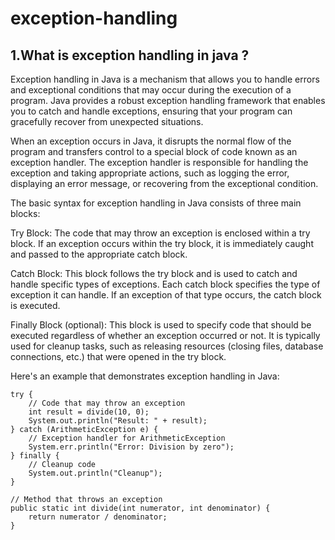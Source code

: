 # exception-handling

## 1.What is exception handling in java ?

Exception handling in Java is a mechanism that allows you to handle errors and exceptional conditions that may occur during the execution of a program. Java provides a robust exception handling framework that enables you to catch and handle exceptions, ensuring that your program can gracefully recover from unexpected situations.

When an exception occurs in Java, it disrupts the normal flow of the program and transfers control to a special block of code known as an exception handler. The exception handler is responsible for handling the exception and taking appropriate actions, such as logging the error, displaying an error message, or recovering from the exceptional condition.

The basic syntax for exception handling in Java consists of three main blocks:

Try Block: The code that may throw an exception is enclosed within a try block. If an exception occurs within the try block, it is immediately caught and passed to the appropriate catch block.

Catch Block: This block follows the try block and is used to catch and handle specific types of exceptions. Each catch block specifies the type of exception it can handle. If an exception of that type occurs, the catch block is executed.

Finally Block (optional): This block is used to specify code that should be executed regardless of whether an exception occurred or not. It is typically used for cleanup tasks, such as releasing resources (closing files, database connections, etc.) that were opened in the try block.

Here's an example that demonstrates exception handling in Java:

    try {
        // Code that may throw an exception
        int result = divide(10, 0);
        System.out.println("Result: " + result);
    } catch (ArithmeticException e) {
        // Exception handler for ArithmeticException
        System.err.println("Error: Division by zero");
    } finally {
        // Cleanup code
        System.out.println("Cleanup");
    }

    // Method that throws an exception
    public static int divide(int numerator, int denominator) {
        return numerator / denominator;
    }

